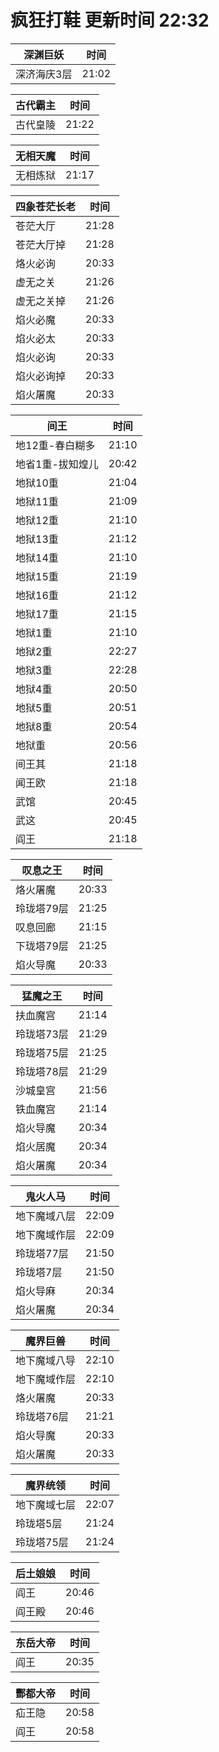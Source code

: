 # 疯狂打鞋 更新时间 22:32

| 深渊巨妖   | 时间    |
|--------|-------|
| 深济海庆3层 | 21:02 |

| 古代霸主   | 时间    |
|--------|-------|
| 古代皇陵 | 21:22 |

| 无相天魔   | 时间    |
|--------|-------|
| 无相炼狱 | 21:17 |

| 四象苍茫长老   | 时间    |
|--------|-------|
| 苍茫大厅 | 21:28 |
| 苍茫大厅掉 | 21:28 |
| 烙火必询 | 20:33 |
| 虚无之关 | 21:26 |
| 虚无之关掉 | 21:26 |
| 焰火必魔 | 20:33 |
| 焰火必太 | 20:33 |
| 焰火必询 | 20:33 |
| 焰火必询掉 | 20:33 |
| 焰火屠魔 | 20:33 |

| 间王   | 时间    |
|--------|-------|
| 地12重-春白糊多 | 21:10 |
| 地省1重-拔知煌儿 | 20:42 |
| 地狱10重 | 21:04 |
| 地狱11重 | 21:09 |
| 地狱12重 | 21:10 |
| 地狱13重 | 21:12 |
| 地狱14重 | 21:10 |
| 地狱15重 | 21:19 |
| 地狱16重 | 21:12 |
| 地狱17重 | 21:15 |
| 地狱1重 | 21:10 |
| 地狱2重 | 22:27 |
| 地狱3重 | 22:28 |
| 地狱4重 | 20:50 |
| 地狱5重 | 20:51 |
| 地狱8重 | 20:54 |
| 地狱重 | 20:56 |
| 间王其 | 21:18 |
| 闻王欧 | 21:18 |
| 武馆 | 20:45 |
| 武这 | 20:45 |
| 阎王 | 21:18 |

| 叹息之王   | 时间    |
|--------|-------|
| 烙火屠魔 | 20:33 |
| 玲珑塔79层 | 21:25 |
| 叹息回廊 | 21:15 |
| 下珑塔79层 | 21:25 |
| 焰火导魔 | 20:33 |

| 猛魔之王   | 时间    |
|--------|-------|
| 扶血魔宫 | 21:14 |
| 玲珑塔73层 | 21:29 |
| 玲珑塔75层 | 21:25 |
| 玲珑塔78层 | 21:29 |
| 沙城皇宫 | 21:56 |
| 铁血魔宫 | 21:14 |
| 焰火导魔 | 20:34 |
| 焰火居魔 | 20:34 |
| 焰火屠魔 | 20:34 |

| 鬼火人马   | 时间    |
|--------|-------|
| 地下魔域八层 | 22:09 |
| 地下魔域作层 | 22:09 |
| 玲珑塔77层 | 21:50 |
| 玲珑塔7层 | 21:50 |
| 焰火导麻 | 20:34 |
| 焰火屠魔 | 20:34 |

| 魔界巨兽   | 时间    |
|--------|-------|
| 地下魔域八导 | 22:10 |
| 地下魔域作层 | 22:10 |
| 烙火屠魔 | 20:33 |
| 玲珑塔76层 | 21:21 |
| 焰火导魔 | 20:33 |
| 焰火屠魔 | 20:33 |

| 魔界统领   | 时间    |
|--------|-------|
| 地下魔域七层 | 22:07 |
| 玲珑塔5层 | 21:24 |
| 玲珑塔75层 | 21:24 |

| 后土娘娘   | 时间    |
|--------|-------|
| 阎王 | 20:46 |
| 阎王殿 | 20:46 |

| 东岳大帝   | 时间    |
|--------|-------|
| 阎王 | 20:35 |

| 酆都大帝   | 时间    |
|--------|-------|
| 疝王隐 | 20:58 |
| 阎王 | 20:58 |